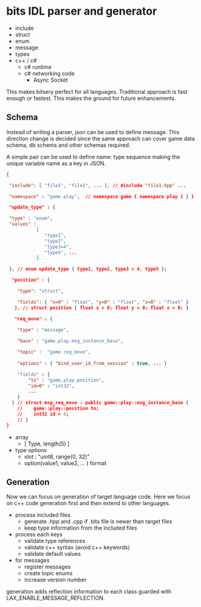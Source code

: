 # bits IDL parser and generator 

- include 
- struct 
- enum 
- message
- types 
- c++ / c# 
  - c# runtime 
  - c# networking code 
    - Async Socket 

This makes bitsery perfect for all languages. Traditional approach is fast enough or fastest. This makes the ground for future enhancements. 

## Schema 

Instead of writing a parser, json can be used to define message. This direction change is decided since the same approach can cover game data schema, db schema and other schemas required. 

A simple pair can be used to define name: type sequence making the unique variable name as a key in JSON. 

```json
{

 "include": [ "file1", "file2", ... ], // #include "file1.hpp" ... 

 "namespace" : "game.play",  // namespace game { namespace play { } }

 "update_type" : {

 "type" : "enum", 
 "values" : 
           [
              "type1", 
           	  "type2", 
              "type3=4", 
              "type5", ...  
           ]

 }, // enum update_type { type1, type2, type3 = 4, type5 };

  "position" : { 

    "type": "struct",  

    "fields": { "x=0" : "float", "y=0" : "float", "z=0" : "float" }
   }, // struct position { float x = 0; float y = 0; float z = 0; }

   "req_move" : {

    "type" : "message",
       
    "base" : "game.play.msg_instance_base", 

    "topic" :  "game.req_move", 
    
    "options" : { "bind_user_id_from_session" : true, ... }

    "fields" : {  
        "to" : "game.play.position", 
        "id=0" : "int32", 
        ...   
    } 
  } // struct msg_req_move : public game::play::msg_instance_base { 
    //    game::play::position to; 
	//    int32 id = 0;  
    // }
}
```

- array 
  - [ Type, length(5) ]
- type options
  - slot : "uint8, range(0, 32)"
  - option(value1, value2, ... ) format



## Generation 

Now we can focus on generation of target language code.  Here we focus on c++ code generation first and then extend to other languages. 

- process included files 
  - generate .hpp and .cpp if .bits file is newer than target files 
  - keep type information from the included files
- process each keys 
  - validate type references 
  - validate c++ syntax (avoid c++ keywords)
  - validate default values
- for messages
  - register messages 
  - create topic enums 
  - increase version number

generation adds reflection information to each class guarded with LAX_ENABLE_MESSAGE_REFLECTION. 

